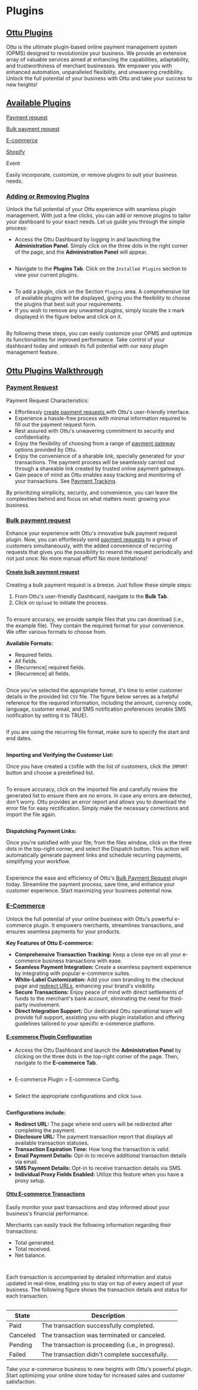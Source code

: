 # Plugins

## [Ottu Plugins](./#ottu-plugins)

Ottu is the ultimate plugin-based online payment management system (OPMS) designed to revolutionize your business. We provide an extensive array of valuable services aimed at enhancing the capabilities, adaptability, and trustworthiness of merchant businesses. We empower you with enhanced automation, unparalleled flexibility, and unwavering credibility. Unlock the full potential of your business with Ottu and take your success to new heights!

## [Available Plugins](./#available-plugins)

[Payment request](./#payment-request)

[Bulk payment request](./#bulk-payment-request)

[E-commerce](./#e-commerce)

[Shopify](../integration.md#shopify-plugin)

Event

Easily incorporate, customize, or remove plugins to suit your business needs.

### [Adding or Removing Plugins](./#adding-or-removing-plugins)

Unlock the full potential of your Ottu experience with seamless plugin management. With just a few clicks, you can add or remove plugins to tailor your dashboard to your exact needs. Let us guide you through the simple process:

* Access the Ottu Dashboard by logging in and launching the **Administration Panel**. Simply click on the three dots in the right corner of the page, and the **Administration Panel** will appear.

<figure><img src="https://lh3.googleusercontent.com/LMJT_8gSqz7vdc1X2iI04XMzpl3OLkpyd0GYJfwnPr-uYWzfrc86uVfcx1fQkXhDzBRGhJ-wMUwiJHG05hmm7jtXB3yc0WBF6AnVXLFnLlGYpGRucHX_cEbYGtihY_OU9agh82wzQBM3dk8VkM1X8gk" alt=""><figcaption></figcaption></figure>

* Navigate to the **Plugins Tab**. Click on the `Installed Plugins` section to view your current plugins.

<figure><img src="https://lh6.googleusercontent.com/lNNDHeuOrbDgbKa_yyPjIi7v_3CMq1RQDBmt_FPTfWWHSUxAv_tY9Abp1nTBgioBdicC_s0IVoq4PfCVEI8CC54-EXnFJWLqt0gF-QUsBeadPU45j1Vls59cjOOWZMLRVLAxNK9fvqhwn9DfUZM4plQ" alt=""><figcaption></figcaption></figure>

* To add a plugin, click on the Section `Plugins` area. A comprehensive list of available plugins will be displayed, giving you the flexibility to choose the plugins that best suit your requirements.
* If you wish to remove any unwanted plugins, simply locate the `X` mark displayed in the figure below and click on it.

<figure><img src="https://lh5.googleusercontent.com/qK31xDfjmqY_1-6q5YOTce8_K_UQKxthncLlzkr1pO1eU9mebG9qefFlrN09MfueTnkd52-iq9VQ-4cNmpbCGfHEdqeb9eOSgo2AWUCaIWiVfAjgRfgrqX2z418Q09gyyhcEQB4-Xl5F_s1dXkBA4xs" alt=""><figcaption></figcaption></figure>

By following these steps, you can easily customize your OPMS and optimize its functionalities for improved performance. Take control of your dashboard today and unleash its full potential with our easy plugin management feature.

## [Ottu Plugins Walkthrough](./#ottu-plugins-walkthrough)

### [Payment Request](./#payment-request)

Payment Request Characteristics:

* Effortlessly [create payment requests ](../../#creating-payment-request)with Ottu's user-friendly interface.
* Experience a hassle-free process with minimal information required to fill out the payment request form.
* Rest assured with Ottu's unwavering commitment to security and confidentiality.
* Enjoy the flexibility of choosing from a range of [payment gateway](../payment-gateway.md) options provided by Ottu.
* Enjoy the convenience of a sharable link, specially generated for your transactions. The payment process will be seamlessly carried out through a shareable link created by trusted online payment gateways.
* Gain peace of mind as Ottu enables easy tracking and monitoring of your transactions. See [Payment Tracking](../payment-tracking/).

By prioritizing simplicity, security, and convenience, you can leave the complexities behind and focus on what matters most: growing your business.

### [Bulk payment request](./#bulk-payment-request)

Enhance your experience with Ottu's innovative bulk payment request plugin. Now, you can effortlessly send [payment requests](./#payment-request) to a group of customers simultaneously, with the added convenience of recurring requests that gives you the possibility to resend the request periodically and not just once. No more manual effort! No more limitations!

#### [**Create bulk payment request**](./#create-bulk-payment-request)

Creating a bulk payment request is a breeze. Just follow these simple steps:

1. From Ottu's user-friendly Dashboard, navigate to the **Bulk Tab**.
2. Click on `Upload` to initiate the process.

<figure><img src="https://lh4.googleusercontent.com/rxtcyKxTW4jOUW2Y50Lxz3DASSV2_wY7n7ctjXKUJr1Khd5tGhCev-4ONLjl847P7OIBD66auJ9-KRvKWxgCv1ok1dvntGnSY4cvLbd92iCzOQbMDukHi-mIQHT4v-ATDy7D-U1qiK7r8s-QzecbM5Y" alt=""><figcaption></figcaption></figure>

To ensure accuracy, we provide sample files that you can download (i.e., the example file). They contain the required format for your convenience. We offer various formats to choose from.

**Available Formats:**

* Required fields.
* All fields.
* \[Recurrence] required fields.
* \[Recurrence] all fields.

<figure><img src="https://lh3.googleusercontent.com/fQCZGQ2-IOooGkaC8O8ODa7Ie2K1gJ45-M7cDIydwNQC3-wVfIGKJUP1COoWOffFZRhOaXBpyMKc38O_PcQy6ML6jPzuP2IPOdY0nu1qVjSqsxM_ml7vir7TDXswWR-uWJwQsFbpCsZTCbWRXXCLjrw" alt=""><figcaption></figcaption></figure>

Once you've selected the appropriate format, it's time to enter customer details in the provided list `CSV` file. The figure below serves as a helpful reference for the required information, including the amount, currency code, language, customer email, and SMS notification preferences (enable SMS notification by setting it to TRUE).

<figure><img src="https://lh3.googleusercontent.com/llecx_Z2bPXb1dZNxXucLiJm9BrD7ryhV6tvGsIBfg_buIvBBCz89uK-IcgYIGMBJKZAnVLG7eWw9-Aq-Y68t5ifr4KRb_c3rmKQy2tqpBG2xJ45vgIvmZ4CsTbNBzAaiUXackWd2EH-l-f-gAxlR4k" alt=""><figcaption></figcaption></figure>

If you are using the recurring file format, make sure to specify the start and end dates.

<figure><img src="https://lh3.googleusercontent.com/L7GOFVuFG0qz_jeAM_RWR5PW9wTNdmAPCu03E-fGTIk8UNcmJmjc5d76cOzvIwqFA3_h6qfy3A9CwCpWFcxrAatW_W23M33HijZuqS74XW8lPzl8YyYRzUkvgGbGSUOOMCW7LGD-Bwz4lfjlKcbazAw" alt=""><figcaption></figcaption></figure>

**Importing and Verifying the Customer List:**

Once you have created a `CSV`file with the list of customers, click the `IMPORT` button and choose a predefined list.

<figure><img src="https://lh3.googleusercontent.com/QCDnfe3bu_tChEg81kl1sU6nXSi_jTSQrZk9ruiFGN0g4H8tyAAr37C2w5vRzIIe_kUd2tKqLx6eRu-_sA5lQX-LprLCFyJrOP28KF5QJZH_7-WCy5RHq3atljrEoKyjtbnFWbxnPABgmQUsslLSXpU" alt=""><figcaption></figcaption></figure>

To ensure accuracy, click on the imported file and carefully review the generated list to ensure there are no errors. In case any errors are detected, don't worry. Ottu provides an error report and allows you to download the error file for easy rectification. Simply make the necessary corrections and import the file again.

<figure><img src="https://lh3.googleusercontent.com/IOtAnWElxZaryW0NuxK1-7GIoe3VSvQPjji07FyzPRv22uqw6lGTvJOlTbgcneiH4wwdByqeNoeOG5gCkTolFu60RjtXHdjgJ9uwGJUW8DE2ReO-fHAkfno0y1dCM0Ku7GgJgCxdtYRUsoFTrRafJZQ" alt=""><figcaption></figcaption></figure>

**Dispatching Payment Links:**

Once you're satisfied with your file; from the files window, click on the three dots in the top-right corner, and select the Dispatch button. This action will automatically generate payment links and schedule recurring payments, simplifying your workflow.

<figure><img src="https://lh5.googleusercontent.com/qRwDfjeLeU0pGrbE5xCCZeaKhXXORg9-AXNEG6JaOYAgNi6vyG60RdgYLJzXsXOksFWG5V4JX8QLHZ1xlKh8qQbdpqVaXKBEeY35VfglMAWNlJrZ5jLaNlFWotims1BhSm0JwPspx_Wu2qU10BVyVkM" alt=""><figcaption></figcaption></figure>

Experience the ease and efficiency of Ottu's [Bulk Payment Request](./#bulk-payment-request) plugin today. Streamline the payment process, save time, and enhance your customer experience. Start maximizing your business potential now.

### [E-Commerce](./#e-commerce)

Unlock the full potential of your online business with Ottu's powerful e-commerce plugin. It empowers merchants, streamlines transactions, and ensures seamless payments for your products.

**Key Features of Ottu E-commerce:**

* **Comprehensive Transaction Tracking:** Keep a close eye on all your e-commerce business transactions with ease.
* **Seamless Payment Integration:** Create a seamless payment experience by integrating with popular e-commerce suites.
* **White-Label Customization:** Add your own branding to the checkout page and [redirect URLs](../../developer/checkout-api.md#redirect\_url-string-optional), enhancing your brand's visibility.
* **Secure Transactions:** Enjoy peace of mind with direct settlements of funds to the merchant's bank account, eliminating the need for third-party involvement.
* **Direct Integration Support:** Our dedicated Ottu operational team will provide full support, assisting you with plugin installation and offering guidelines tailored to your specific e-commerce platform.

#### [**E-commerce Plugin Configuration**](./#e-commerce-plugin-configuration)

* Access the Ottu Dashboard and launch the **Administration Panel** by clicking on the three dots in the top-right corner of the page. Then, navigate to the **E-commerce Tab**.

<figure><img src="https://lh4.googleusercontent.com/hMwY1CHqpAWRZZRCoNCc0jAkSZ6ObvmJGKVgyWxEcYrSAsDppHIWduCgJYt5BkuQ_cIZj4uV2sAwymPKq5YC54RulTBd1MGMo1jSqcK3acSS200Uz61xFWM9mhbmEPJkQG-CfiGKSRCyFsPbntk3AI4" alt=""><figcaption></figcaption></figure>

* E-commerce Plugin > E-commerce Config.

<figure><img src="https://lh3.googleusercontent.com/QqlZEiL3ABH37xpb3p1lRG40m5xa-ea0t-yUeMOHWKly7c7t4WDWGjb30ZGv4NbqPQvYX6TwLHOss06Qxjms3fyvJjLhlJYzQntqtFr5WRJUk0vNlI0EVLNdfx24XpA3jyQ1K3ImP1LkBr3L3oj5oz4" alt=""><figcaption></figcaption></figure>

* Select the appropriate configurations and click `Save`.

<figure><img src="https://lh3.googleusercontent.com/FKMlUnd9CB8wybJdAJpRinPHj-jAtF48I3HITDbigragspir_wWseT40eIbjFbR5TbfN6EfXpQceU2Sf99UbwXGizXQSgcvuLBGiydo1ag_8V2RJdutrThnSxPiUhNZyrwBmSwnHHT1_u57hy2HL21o" alt=""><figcaption></figcaption></figure>

**Configurations include:**

* **Redirect URL:** The page where end users will be redirected after completing the payment.
* **Disclosure URL:** The payment transaction report that displays all available transaction statuses.&#x20;
* **Transaction Expiration Time:** How long the transaction is valid.
* **Email Payment Details:** Opt-in to receive additional transaction details via email.
* **SMS Payment Details:** Opt-in to receive transaction details via SMS.
* **Individual Proxy Fields Enabled:** Utilize this feature when you have a proxy setup.

#### [**Ottu E-commerce Transactions**](./#ottu-e-commerce-transactions)

Easily monitor your past transactions and stay informed about your business's financial performance.

Merchants can easily track the following information regarding their transactions:

* Total generated.
* Total received.
* Net balance.

<figure><img src="https://lh4.googleusercontent.com/dP62MaBDiLUtNM9fwGog71dV3mRD7ij4hxO6WuzhyNgqKFKJk0hbvbj5V0eCmRu4fwWNOFltcUxl7WMUmmCTfZOQWc53IbLiHaVawuCBmDi9XXOQMnjPQl6Hleo88_IakJXE3Hs_yOC5VKKLSCh9wvc" alt=""><figcaption></figcaption></figure>

<figure><img src="https://lh3.googleusercontent.com/8B87VlEncgVpFQTlRKy1ijo6U_odJCuktll1CvRRI2vEzBD5HH6vZ4r2B1pvEdFIcsgq1TFkHZ_e1fY0DyI63kCH7sVnG1YSnW8ZYAwHzbNeP7fL8APj7VeYzJqDULbILwfmn80ghiq3UayX-boJErs" alt=""><figcaption></figcaption></figure>

Each transaction is accompanied by detailed information and status updated in real-time, enabling you to stay on top of every aspect of your business. The following figure shows the transaction details and status for each transaction.

<figure><img src="https://lh5.googleusercontent.com/-YKMtg9ok8yzvhJ_e2IHKyRrrKOlDaVi15XyNkcvHXMVLWG6oN0dWKHW-VZtOscTBIqXSFLL6PEh8DDH65dV7loJshfsbWeCWx2ibZXOi_vo4g7TGBtZtxGlE0IatsbW6aB2v0-uNYcMpiW4wh8pZw0" alt=""><figcaption></figcaption></figure>

| State    | Description                                        |
| -------- | -------------------------------------------------- |
| Paid     | The transaction successfully completed.            |
| Canceled | The transaction was terminated or canceled.        |
| Pending  | The transaction is proceeding (i.e., in progress). |
| Failed   | The transaction didn't complete successfully.      |

Take your e-commerce business to new heights with Ottu's powerful plugin. Start optimizing your online store today for increased sales and customer satisfaction.
